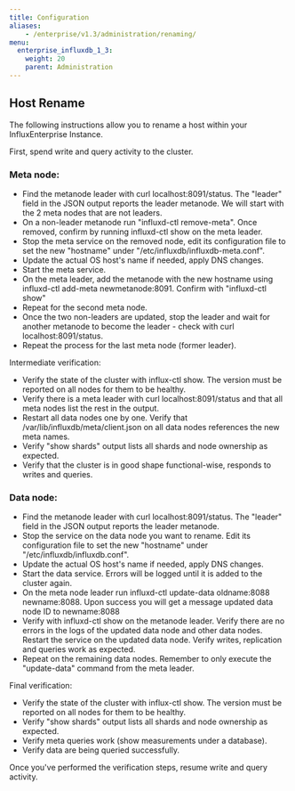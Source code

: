 ```yaml
---
title: Configuration
aliases:
    - /enterprise/v1.3/administration/renaming/
menu:
  enterprise_influxdb_1_3:
    weight: 20
    parent: Administration
---
```


## Host Rename

The following instructions allow you to rename a host within your InfluxEnterprise Instance.

First, spend write and query activity to the cluster.

### Meta node:
- Find the metanode leader with curl localhost:8091/status. The "leader" field in the JSON output reports the leader metanode. We will start with the 2 meta nodes that are not leaders.
- On a non-leader metanode run "influxd-ctl remove-meta". Once removed, confirm by running influxd-ctl show on the meta leader.
- Stop the meta service on the removed node, edit its configuration file to set the new "hostname" under "/etc/influxdb/influxdb-meta.conf".
- Update the actual OS host's name if needed, apply DNS changes.
- Start the meta service.
- On the meta leader, add the metanode with the new hostname using influxd-ctl add-meta newmetanode:8091. Confirm with "influxd-ctl show"
- Repeat for the second meta node.
- Once the two non-leaders are updated, stop the leader and wait for another metanode to become the leader - check with curl localhost:8091/status.
- Repeat the process for the last meta node (former leader).

Intermediate verification:
- Verify the state of the cluster with influx-ctl show. The version must be reported on all nodes for them to be healthy.
- Verify there is a meta leader with curl localhost:8091/status and that all meta nodes list the rest in the output.
- Restart all data nodes one by one. Verify that /var/lib/influxdb/meta/client.json on all data nodes references the new meta names.
- Verify "show shards" output lists all shards and node ownership as expected.
- Verify that the cluster is in good shape functional-wise, responds to writes and queries.

### Data node:
- Find the metanode leader with curl localhost:8091/status. The "leader" field in the JSON output reports the leader metanode.
- Stop the service on the data node you want to rename. Edit its configuration file to set the new "hostname" under "/etc/influxdb/influxdb.conf".
- Update the actual OS host's name if needed, apply DNS changes.
- Start the data service. Errors will be logged until it is added to the cluster again.
- On the meta node leader run influxd-ctl update-data oldname:8088 newname:8088. Upon success you will get a message updated data node ID to newname:8088
- Verify with influxd-ctl show on the metanode leader. Verify there are no errors in the logs of the updated data node and other data nodes. Restart the service on the updated data node. Verify writes, replication and queries work as expected.
- Repeat on the remaining data nodes. Remember to only execute the "update-data" command from the meta leader.

Final verification:
- Verify the state of the cluster with influx-ctl show. The version must be reported on all nodes for them to be healthy.
- Verify "show shards" output lists all shards and node ownership as expected.
- Verify meta queries work (show measurements under a database).
- Verify data are being queried successfully.

Once you've performed the verification steps, resume write and query activity.
